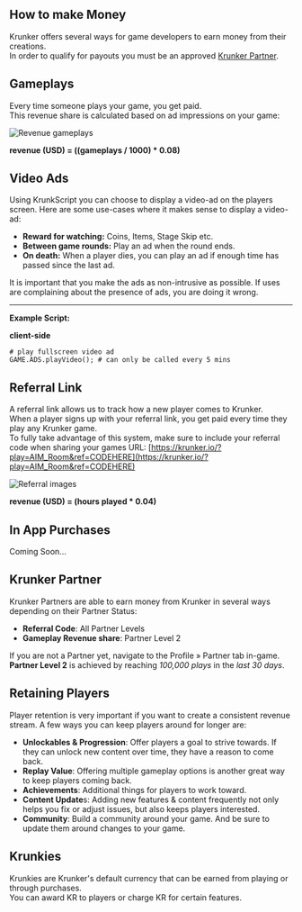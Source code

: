 ## How to make Money

Krunker offers several ways for game developers to earn money from their creations.\
In order to qualify for payouts you must be an approved [Krunker Partner](./files/revenue?id=krunker-partner).

## Gameplays

Every time someone plays your game, you get paid.\
This revenue share is calculated based on ad impressions on your game:

![Revenue gameplays](./img/revenue/1.png)

**revenue (USD) = ((gameplays / 1000) \* 0.08)**

## Video Ads

Using KrunkScript you can choose to display a video-ad on the players screen. Here are some use-cases where it makes sense to display a video-ad:

 * **Reward for watching:** Coins, Items, Stage Skip etc.
 * **Between game rounds:** Play an ad when the round ends.
 * **On death:** When a player dies, you can play an ad if enough time has passed since the last ad.

It is important that you make the ads as non-intrusive as possible. If uses are complaining about the presence of ads, you are doing it wrong.

___

**Example Script:**

<p class="hidep"><strong class="client-side">client-side</strong></p>

```krunkscript
# play fullscreen video ad
GAME.ADS.playVideo(); # can only be called every 5 mins
```

## Referral Link

A referral link allows us to track how a new player comes to Krunker.\
When a player signs up with your referral link, you get paid every time they play any Krunker game.\
To fully take advantage of this system, make sure to include your referral code when sharing your games URL: [https://krunker.io/?play=AIM_Room&ref=CODEHERE](https://krunker.io/?play=AIM_Room&ref=CODEHERE)

![Referral images](./img/revenue/2.png)

**revenue (USD) = (hours played \* 0.04)**

## In App Purchases

Coming Soon...

## Krunker Partner

Krunker Partners are able to earn money from Krunker in several ways depending on their Partner Status:

 * **Referral Code**: All Partner Levels
 * **Gameplay Revenue share**: Partner Level 2

If you are not a Partner yet, navigate to the Profile » Partner tab in-game. \
**Partner Level 2** is achieved by reaching *100,000 plays* in the *last 30 days*.

## Retaining Players

Player retention is very important if you want to create a consistent revenue stream. A few ways you can keep players around for longer are:

 * **Unlockables & Progression**: Offer players a goal to strive towards. If they can unlock new content over time, they have a reason to come back.
 * **Replay Value**: Offering multiple gameplay options is another great way to keep players coming back.
 * **Achievements**: Additional things for players to work toward.
 * **Content Update**s: Adding new features & content frequently not only helps you fix or adjust issues, but also keeps players interested.
 * **Community**: Build a community around your game. And be sure to update them around changes to your game.
## Krunkies

Krunkies are Krunker's default currency that can be earned from playing or through purchases.\
You can award KR to players or charge KR for certain features.

